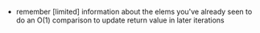 - remember [limited] information about the elems you've already seen to do an O(1) comparison to update return value in later iterations
